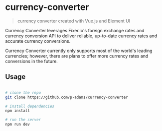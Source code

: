 # currency-converter

> currency converter created with Vue.js and Element UI

Currency Converter leverages Fixer.io's foreign exchange rates and currency conversion API to deliver reliable, up-to-date currency rates and accurate currency conversions.

Currency Converter currently only supports most of the world's leading currencies; however, there are plans to offer more currency rates and conversions in the future.

## Usage

``` bash

# clone the repo
git clone https://github.com/p-adams/currency-converter

# install dependencies
npm install

# run the server
npm run dev

``` 
